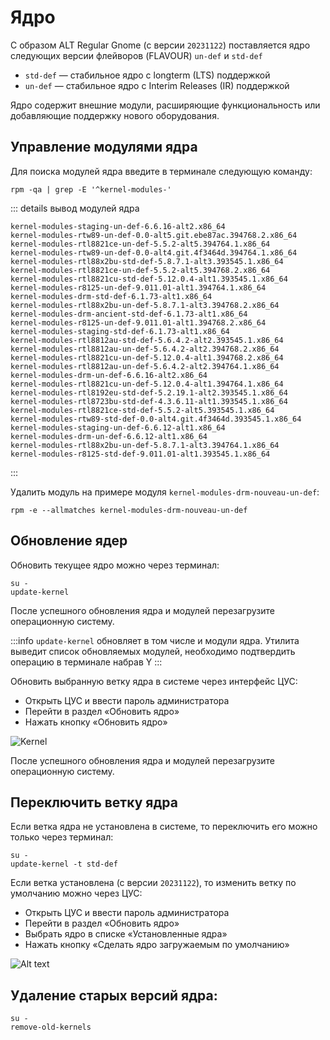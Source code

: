 # Ядро

С образом ALT Regular Gnome (с версии `20231122`) поставляется ядро следующих версии флейворов (FLAVOUR) `un-def` и `std-def`

- `std-def` — стабильное ядро с longterm (LTS) поддержкой
- `un-def` — стабильное ядро с Interim Releases (IR) поддержкой

Ядро содержит внешние модули, расширяющие функциональность или добавляющие поддержку нового оборудования. 

## Управление модулями ядра

Для поиска модулей ядра введите в терминале следующую команду:

```shell
rpm -qa | grep -E '^kernel-modules-'
```

::: details вывод модулей ядра
```shell
kernel-modules-staging-un-def-6.6.16-alt2.x86_64
kernel-modules-rtw89-un-def-0.0-alt5.git.ebe87ac.394768.2.x86_64
kernel-modules-rtl8821ce-un-def-5.5.2-alt5.394764.1.x86_64
kernel-modules-rtw89-un-def-0.0-alt4.git.4f3464d.394764.1.x86_64
kernel-modules-rtl88x2bu-std-def-5.8.7.1-alt3.393545.1.x86_64
kernel-modules-rtl8821ce-un-def-5.5.2-alt5.394768.2.x86_64
kernel-modules-rtl8821cu-std-def-5.12.0.4-alt1.393545.1.x86_64
kernel-modules-r8125-un-def-9.011.01-alt1.394764.1.x86_64
kernel-modules-drm-std-def-6.1.73-alt1.x86_64
kernel-modules-rtl88x2bu-un-def-5.8.7.1-alt3.394768.2.x86_64
kernel-modules-drm-ancient-std-def-6.1.73-alt1.x86_64
kernel-modules-r8125-un-def-9.011.01-alt1.394768.2.x86_64
kernel-modules-staging-std-def-6.1.73-alt1.x86_64
kernel-modules-rtl8812au-std-def-5.6.4.2-alt2.393545.1.x86_64
kernel-modules-rtl8812au-un-def-5.6.4.2-alt2.394768.2.x86_64
kernel-modules-rtl8821cu-un-def-5.12.0.4-alt1.394768.2.x86_64
kernel-modules-rtl8812au-un-def-5.6.4.2-alt2.394764.1.x86_64
kernel-modules-drm-un-def-6.6.16-alt2.x86_64
kernel-modules-rtl8821cu-un-def-5.12.0.4-alt1.394764.1.x86_64
kernel-modules-rtl8192eu-std-def-5.2.19.1-alt2.393545.1.x86_64
kernel-modules-rtl8723bu-std-def-4.3.6.11-alt1.393545.1.x86_64
kernel-modules-rtl8821ce-std-def-5.5.2-alt5.393545.1.x86_64
kernel-modules-rtw89-std-def-0.0-alt4.git.4f3464d.393545.1.x86_64
kernel-modules-staging-un-def-6.6.12-alt1.x86_64
kernel-modules-drm-un-def-6.6.12-alt1.x86_64
kernel-modules-rtl88x2bu-un-def-5.8.7.1-alt3.394764.1.x86_64
kernel-modules-r8125-std-def-9.011.01-alt1.393545.1.x86_64
```
:::

Удалить модуль на примере модуля `kernel-modules-drm-nouveau-un-def`:

```shell
rpm -e --allmatches kernel-modules-drm-nouveau-un-def
```

## Обновление ядер

Обновить текущее ядро можно через терминал:

```shell
su -
update-kernel
```

После успешного обновления ядра и модулей перезагрузите операционную систему.

:::info
`update-kernel` обновляет в том числе и модули ядра. Утилита выведит список обновляемых модулей, необходимо подтвердить операцию в терминале набрав Y
:::

Обновить выбранную ветку ядра в системе через интерфейс ЦУС:

- Открыть ЦУС и ввести пароль администратора
- Перейти в раздел «Обновить ядро»
- Нажать кнопку «Обновить ядро»

![Kernel](/kernel/kernel-1.png)

После успешного обновления ядра и модулей перезагрузите операционную систему.

## Переключить ветку ядра

Если ветка ядра не установлена в системе, то переключить его можно только через терминал:

```shell
su -
update-kernel -t std-def
```

Если ветка установлена (с версии `20231122`), то изменить ветку по умолчанию можно через ЦУС:

- Открыть ЦУС и ввести пароль администратора
- Перейти в раздел «Обновить ядро»
- Выбрать ядро в списке «Установленные ядра»
- Нажать кнопку «Сделать ядро загружаемым по умолчанию»

![Alt text](/kernel/kernel-2.png)

## Удаление старых версий ядра:

```shell
su -
remove-old-kernels
```
